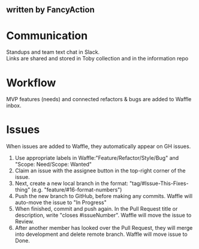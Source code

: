 ## written by FancyAction

# Communication

Standups and team text chat in Slack.<br>
Links are shared and stored in Toby collection and in the information repo <br>

# Workflow
MVP features (needs) and connected refactors & bugs are added to Waffle inbox.

# Issues
When issues are added to Waffle, they automatically appear on GH issues.

1. Use appropriate labels in Waffle:"Feature/Refactor/Style/Bug" and "Scope: Need/Scope: Wanted"
2. Claim an issue with the assignee button in the top-right corner of the issue.
3. Next, create a new local branch in the format: "tag/#Issue-This-Fixes-thing" (e.g. "feature/#16-format-numbers")
4. Push the new branch to GitHub, before making any commits. Waffle will auto-move the issue to "In Progress"
5. When finished, commit and push again. In the Pull Request title or description, write "closes #issueNumber". Waffle will move the issue to Review.
6. After another member has looked over the Pull Request, they will merge into development and delete remote branch. Waffle will move issue to Done.